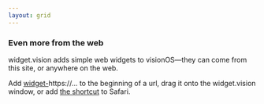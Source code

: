 ```yaml
---
layout: grid
---
```


### Even more from the web

widget.vision adds simple web widgets to visionOS—they can come from this site, or anywhere on the web. 

Add <u>widget-</u>https://… to the beginning of a url, drag it onto the widget.vision window, or add <a href="https://www.icloud.com/shortcuts/38e0ac01fba748ee8a339df31599eeda">the shortcut</a> to Safari.
